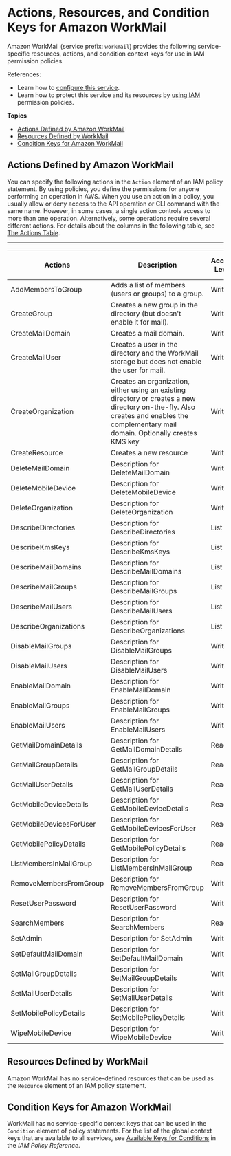 # Actions, Resources, and Condition Keys for Amazon WorkMail<a name="list_amazonworkmail"></a>

Amazon WorkMail \(service prefix: `workmail`\) provides the following service\-specific resources, actions, and condition context keys for use in IAM permission policies\.

References:
+ Learn how to [configure this service](http://docs.aws.amazon.com/workmail/latest/adminguide/)\.
+ Learn how to protect this service and its resources by [using IAM](http://docs.aws.amazon.com/workmail/latest/adminguide/iam_users_groups.html) permission policies\.

**Topics**
+ [Actions Defined by Amazon WorkMail](#amazonworkmail-actions-as-permissions)
+ [Resources Defined by WorkMail](#amazonworkmail-resources-for-iam-policies)
+ [Condition Keys for Amazon WorkMail](#amazonworkmail-policy-keys)

## Actions Defined by Amazon WorkMail<a name="amazonworkmail-actions-as-permissions"></a>

You can specify the following actions in the `Action` element of an IAM policy statement\. By using policies, you define the permissions for anyone performing an operation in AWS\. When you use an action in a policy, you usually allow or deny access to the API operation or CLI command with the same name\. However, in some cases, a single action controls access to more than one operation\. Alternatively, some operations require several different actions\. For details about the columns in the following table, see [The Actions Table](reference_policies_actions-resources-contextkeys.md#actions_table)\.


****  

| Actions | Description | Access Level | Resource Types \(\*required\) | Condition Keys | Dependent Actions | 
| --- | --- | --- | --- | --- | --- | 
|   AddMembersToGroup  | Adds a list of members \(users or groups\) to a group\. | Write |  |  |  | 
|   CreateGroup  | Creates a new group in the directory \(but doesn't enable it for mail\)\. | Write |  |  |  | 
|   CreateMailDomain  | Creates a mail domain\. | Write |  |  |  | 
|   CreateMailUser  | Creates a user in the directory and the WorkMail storage but does not enable the user for mail\. | Write |  |  |  | 
|   CreateOrganization  | Creates an organization, either using an existing directory or creates a new directory on\-the\-fly\. Also creates and enables the complementary mail domain\. Optionally creates KMS key | Write |  |  |  | 
|   CreateResource  | Creates a new resource | Write |  |  |  | 
|   DeleteMailDomain  | Description for DeleteMailDomain | Write |  |  |  | 
|   DeleteMobileDevice  | Description for DeleteMobileDevice | Write |  |  |  | 
|   DeleteOrganization  | Description for DeleteOrganization | Write |  |  |  | 
|   DescribeDirectories  | Description for DescribeDirectories | List |  |  |  | 
|   DescribeKmsKeys  | Description for DescribeKmsKeys | List |  |  |  | 
|   DescribeMailDomains  | Description for DescribeMailDomains | List |  |  |  | 
|   DescribeMailGroups  | Description for DescribeMailGroups | List |  |  |  | 
|   DescribeMailUsers  | Description for DescribeMailUsers | List |  |  |  | 
|   DescribeOrganizations  | Description for DescribeOrganizations | List |  |  |  | 
|   DisableMailGroups  | Description for DisableMailGroups | Write |  |  |  | 
|   DisableMailUsers  | Description for DisableMailUsers | Write |  |  |  | 
|   EnableMailDomain  | Description for EnableMailDomain | Write |  |  |  | 
|   EnableMailGroups  | Description for EnableMailGroups | Write |  |  |  | 
|   EnableMailUsers  | Description for EnableMailUsers | Write |  |  |  | 
|   GetMailDomainDetails  | Description for GetMailDomainDetails | Read |  |  |  | 
|   GetMailGroupDetails  | Description for GetMailGroupDetails | Read |  |  |  | 
|   GetMailUserDetails  | Description for GetMailUserDetails | Read |  |  |  | 
|   GetMobileDeviceDetails  | Description for GetMobileDeviceDetails | Read |  |  |  | 
|   GetMobileDevicesForUser  | Description for GetMobileDevicesForUser | Read |  |  |  | 
|   GetMobilePolicyDetails  | Description for GetMobilePolicyDetails | Read |  |  |  | 
|   ListMembersInMailGroup  | Description for ListMembersInMailGroup | Read |  |  |  | 
|   RemoveMembersFromGroup  | Description for RemoveMembersFromGroup | Write |  |  |  | 
|   ResetUserPassword  | Description for ResetUserPassword | Write |  |  |  | 
|   SearchMembers  | Description for SearchMembers | Read |  |  |  | 
|   SetAdmin  | Description for SetAdmin | Write |  |  |  | 
|   SetDefaultMailDomain  | Description for SetDefaultMailDomain | Write |  |  |  | 
|   SetMailGroupDetails  | Description for SetMailGroupDetails | Write |  |  |  | 
|   SetMailUserDetails  | Description for SetMailUserDetails | Write |  |  |  | 
|   SetMobilePolicyDetails  | Description for SetMobilePolicyDetails | Write |  |  |  | 
|   WipeMobileDevice  | Description for WipeMobileDevice | Write |  |  |  | 

## Resources Defined by WorkMail<a name="amazonworkmail-resources-for-iam-policies"></a>

Amazon WorkMail has no service\-defined resources that can be used as the `Resource` element of an IAM policy statement\.

## Condition Keys for Amazon WorkMail<a name="amazonworkmail-policy-keys"></a>

WorkMail has no service\-specific context keys that can be used in the `Condition` element of policy statements\. For the list of the global context keys that are available to all services, see [Available Keys for Conditions](reference_policies_condition-keys.html#AvailableKeys) in the *IAM Policy Reference*\.